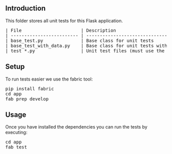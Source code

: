 
Introduction 
------------

This folder stores all unit tests for this Flask application.

<pre>
| File                      | Description                                          |
| ------------------------- | ----------------------------------------------------:|
| base_test.py              | Base class for unit tests                            |
| base_test_with_data.py    | Base class for unit tests with minimum database rows |
| test_*.py                 | Unit test files (must use the "test_" prefix)        |
</pre>


Setup
-------

To run tests easier we use the fabric tool:

<pre>
pip install fabric
cd app
fab prep_develop
</pre>


Usage
-----

Once you have installed the dependencies you can run the tests by executing:

<pre>
cd app
fab test
</pre>
